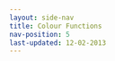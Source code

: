 ```yaml
---
layout: side-nav
title: Colour Functions
nav-position: 5
last-updated: 12-02-2013
---
```



<!-- This Page exists for the creation of the sub-menu only and is not displayed on the site -->